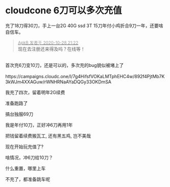 # cloudcone 6刀可以多次充值


充了18刀得30刀，手上一台2G 40G ssd 3T 15刀年付小鸡折合9刀一年，还要啥自信车。

<div class="quote"><blockquote><font size="2"><a href="https://www.hostloc.com/forum.php?mod=redirect&amp;goto=findpost&amp;pid=9366341&amp;ptid=759559" target="_blank"><font color="#999999">ApkB 发表于 2020-10-28 21:22</font></a></font><br />
现在去注册还来得及吗？在线等！</blockquote></div><br />
首次充6刀变10刀，还是可以的，多次充的bug貌似被堵上了<br />
<br />
https://campaigns.cloudc.one/l/7g4HifsfVOKaLMTphEHC4w/892f4PjtMb7K3kWJm4XXAGuw/rWNHRNaAYaDQGy33OKDmSA

<img src="static/image/smiley/default/lol.gif" smilieid="12" border="0" alt="" />我充了四次，留着明年2G续费

准备跑路了

搞台独服69刀<img id="aimg_uWm37" onclick="zoom(this, this.src, 0, 0, 0)" class="zoom" src="https://cdn.jsdelivr.net/gh/hishis/forum-master/public/images/patch.gif" onmouseover="img_onmouseoverfunc(this)" onload="thumbImg(this)" border="0" alt="" />

我是年付10刀，正好冲6刀再用1年

把钱留着续费搬瓦工, 还有黑五鸡, 岂不美哉

现在开始玩充值了?

啥情况，冲6刀给10刀？<img id="aimg_eqwRE" onclick="zoom(this, this.src, 0, 0, 0)" class="zoom" src="https://cdn.jsdelivr.net/gh/hishis/forum-master/public/images/patch.gif" onmouseover="img_onmouseoverfunc(this)" onload="thumbImg(this)" border="0" alt="" />

什么重置，哪里上车

不充了，都准备跳车呢
